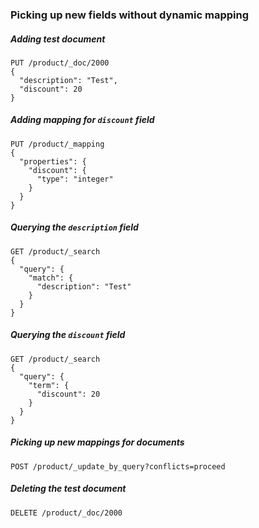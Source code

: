 ### Picking up new fields without dynamic mapping

##### Adding test document

```
PUT /product/_doc/2000
{
  "description": "Test",
  "discount": 20
}
```

##### Adding mapping for `discount` field

```
PUT /product/_mapping
{
  "properties": {
    "discount": {
      "type": "integer"
    }
  }
}
```

##### Querying the `description` field

```
GET /product/_search
{
  "query": {
    "match": {
      "description": "Test"
    }
  }
}
```

##### Querying the `discount` field

```
GET /product/_search
{
  "query": {
    "term": {
      "discount": 20
    }
  }
}
```

##### Picking up new mappings for documents

```
POST /product/_update_by_query?conflicts=proceed
```

##### Deleting the test document

```
DELETE /product/_doc/2000
```
